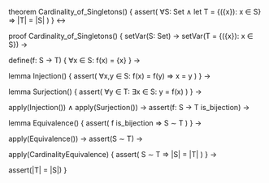 theorem Cardinality_of_Singletons() {
  assert(
    ∀S: Set ∧
    let T = {({x}): x ∈ S} ⇒
    |T| = |S|
  )
} ↔

proof Cardinality_of_Singletons() {
  setVar(S: Set) →
  setVar(T = {({x}): x ∈ S}) →
  
  define(f: S → T) {
    ∀x ∈ S: f(x) = {x}
  } →
  
  lemma Injection() {
    assert(
      ∀x,y ∈ S: f(x) = f(y) ⇒ x = y
    )
  } →
  
  lemma Surjection() {
    assert(
      ∀y ∈ T: ∃x ∈ S: y = f(x)
    )
  } →
  
  apply(Injection()) ∧ apply(Surjection()) →
  assert(f: S → T is_bijection) →
  
  lemma Equivalence() {
    assert(
      f is_bijection ⇒ S ∼ T
    )
  } →
  
  apply(Equivalence()) →
  assert(S ∼ T) →
  
  apply(CardinalityEquivalence) {
    assert(
      S ∼ T ⇒ |S| = |T|
    )
  } →
  
  assert(|T| = |S|)
}